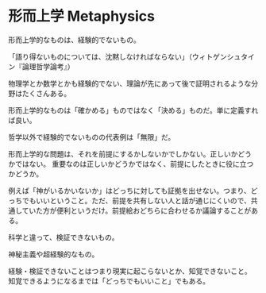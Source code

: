 # 形而上学 Metaphysics

形而上学的なものは、経験的でないもの。

「語り得ないものについては、沈黙しなければならない」（ウィトゲンシュタイン『論理哲学論考』）

物理学とか数学とかも経験的でない、理論が先にあって後で証明されるような分野はたくさんある。

形而上学的なものは「確かめる」ものではなく「決める」ものだ。単に定義すれば良い。

哲学以外で経験的でないものの代表例は「無限」だ。

形而上学的な問題は、それを前提にするかしないかでしかない。正しいかどうかではない。
重要なのは正しいかどうかではなく、前提にしたときに役に立つかどうか。

例えば「神がいるかいないか」はどっちに対しても証拠を出せない。つまり、どっちでもいいということ。ただ、前提を共有しない人と話が通じにくいので、共通していた方が便利というだけ。前提絵おどちらに合わせるか議論することがある。

科学と違って、検証できないもの。

神秘主義や超経験的なもの。

経験・検証できないことはつまり現実に起こらないとか、知覚できないこと。
知覚できるようになるまでは「どっちでもいいこと」でもある。
